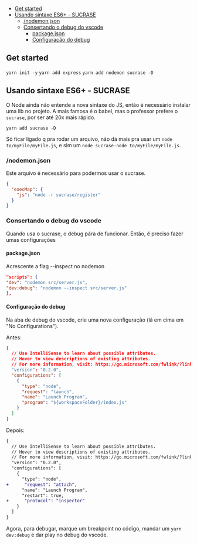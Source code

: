 <!-- TOC -->

- [Get started](#get-started)
- [Usando sintaxe ES6+ - SUCRASE](#usando-sintaxe-es6---sucrase)
  - [/nodemon.json](#nodemonjson)
  - [Consertando o debug do vscode](#consertando-o-debug-do-vscode)
    - [package.json](#packagejson)
    - [Configuração do debug](#configuração-do-debug)

<!-- /TOC -->

## Get started

`yarn init -y`
`yarn add express`
`yarn add nodemon sucrase -D`

## Usando sintaxe ES6+ - SUCRASE

O Node ainda não entende a nova sintaxe do JS, então é necessário instalar
uma lib no projeto. A mais famosa é o babel, mas o professor prefere o
`sucrase`, por ser até 20x mais rápido.

`yarn add sucrase -D`

Só ficar ligado q pra rodar um arquivo, não dá mais pra usar um
`node to/myFile/myFile.js`, e sim um
`node sucrase-node to/myFile/myFile.js`.

### /nodemon.json

Este arquivo é necessário para podermos usar o sucrase.

```json
{
  "execMap": {
    "js": "node -r sucrase/register"
  }
}
```

### Consertando o debug do vscode

Quando usa o sucrase, o debug pára de funcionar. Então, é preciso fazer umas
configurações

#### package.json

Acrescente a flag --inspect no nodemon

```json
"scripts": {
"dev": "nodemon src/server.js",
"dev:debug": "nodemon --inspect src/server.js"
},
```

#### Configuração do debug

Na aba de debug do vscode, crie uma nova configuração (lá em cima em "No
Configurations").

Antes:

```json
{
  // Use IntelliSense to learn about possible attributes.
  // Hover to view descriptions of existing attributes.
  // For more information, visit: https://go.microsoft.com/fwlink/?linkid=830387
  "version": "0.2.0",
  "configurations": [
    {
      "type": "node",
      "request": "launch",
      "name": "Launch Program",
      "program": "${workspaceFolder}/index.js"
    }
  ]
}
```

Depois:

```diff
{
  // Use IntelliSense to learn about possible attributes.
  // Hover to view descriptions of existing attributes.
  // For more information, visit: https://go.microsoft.com/fwlink/?linkid=830387
  "version": "0.2.0",
  "configurations": [
    {
      "type": "node",
+      "request": "attach",
      "name": "Launch Program",
      "restart": true,
+      "protocol": "inspector"
    }
  ]
}
```

Agora, para debugar, marque um breakpoint no código, mandar um `yarn dev:debug`
e dar play no debug do vscode.
